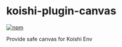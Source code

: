 # koishi-plugin-canvas

[![npm](https://img.shields.io/npm/v/koishi-plugin-canvas?style=flat-square)](https://www.npmjs.com/package/koishi-plugin-canvas)

Provide safe canvas for Koishi Env
